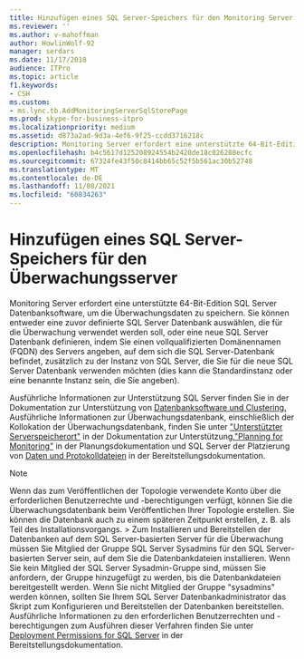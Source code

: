 ```yaml
---
title: Hinzufügen eines SQL Server-Speichers für den Monitoring Server
ms.reviewer: ''
ms.author: v-mahoffman
author: HowlinWolf-92
manager: serdars
ms.date: 11/17/2018
audience: ITPro
ms.topic: article
f1.keywords:
- CSH
ms.custom:
- ms.lync.tb.AddMonitoringServerSqlStorePage
ms.prod: skype-for-business-itpro
ms.localizationpriority: medium
ms.assetid: d873a2ad-9d3a-4ef6-9f25-ccdd3716218c
description: Monitoring Server erfordert eine unterstützte 64-Bit-Edition SQL Server Datenbanksoftware, um die Überwachungsdaten zu speichern. Sie können entweder eine zuvor definierte SQL Server Datenbank auswählen, die für die Überwachung verwendet werden soll, oder eine neue SQL Server Datenbank definieren, indem Sie einen vollqualifizierten Domänennamen (FQDN) des Servers angeben, auf dem sich die SQL Server-Datenbank befindet, zusätzlich zu der Instanz von SQL Server, die Sie für die neue SQL Server Datenbank verwenden möchten (dies kann die Standardinstanz oder eine benannte Instanz sein, die Sie angeben).
ms.openlocfilehash: b4c5617d125208924554b2420de18c026288ecfc
ms.sourcegitcommit: 67324fe43f50c8414bb65c52f5b561ac30b52748
ms.translationtype: MT
ms.contentlocale: de-DE
ms.lasthandoff: 11/08/2021
ms.locfileid: "60834263"
---
```

# <a name="add-monitoring-server-sql-server-store"></a>Hinzufügen eines SQL Server-Speichers für den Überwachungsserver

Monitoring Server erfordert eine unterstützte 64-Bit-Edition SQL Server Datenbanksoftware, um die Überwachungsdaten zu speichern. Sie können entweder eine zuvor definierte SQL Server Datenbank auswählen, die für die Überwachung verwendet werden soll, oder eine neue SQL Server Datenbank definieren, indem Sie einen vollqualifizierten Domänennamen (FQDN) des Servers angeben, auf dem sich die SQL Server-Datenbank befindet, zusätzlich zu der Instanz von SQL Server, die Sie für die neue SQL Server Datenbank verwenden möchten (dies kann die Standardinstanz oder eine benannte Instanz sein, die Sie angeben).

Ausführliche Informationen zur Unterstützung SQL Server finden Sie in der Dokumentation zur Unterstützung von [Datenbanksoftware und Clustering.](/previous-versions/office/lync-server-2013/lync-server-2013-database-software-support) Ausführliche Informationen zur Überwachungsdatenbank, einschließlich der Kollokation der Überwachungsdatenbank, finden Sie unter ["Unterstützter Serverspeicherort"](/previous-versions/office/lync-server-2013/lync-server-2013-supported-server-collocation) in der Dokumentation zur Unterstützung,["Planning for Monitoring"](/previous-versions/office/lync-server-2013/lync-server-2013-planning-for-monitoring) in der Planungsdokumentation und SQL Server der Platzierung von [Daten und Protokolldateien](/previous-versions/office/lync-server-2013/lync-server-2013-sql-server-data-and-log-file-placement) in der Bereitstellungsdokumentation.

> [!NOTE]
> Wenn das zum Veröffentlichen der Topologie verwendete Konto über die erforderlichen Benutzerrechte und -berechtigungen verfügt, können Sie die Überwachungsdatenbank beim Veröffentlichen Ihrer Topologie erstellen. Sie können die Datenbank auch zu einem späteren Zeitpunkt erstellen, z. B. als Teil des Installationsvorgangs. > Zum Installieren und Bereitstellen der Datenbanken auf dem SQL Server-basierten Server für die Überwachung müssen Sie Mitglied der Gruppe SQL Server Sysadmins für den SQL Server-basierten Server sein, auf dem Sie die Datenbankdateien installieren. Wenn Sie kein Mitglied der SQL Server Sysadmin-Gruppe sind, müssen Sie anfordern, der Gruppe hinzugefügt zu werden, bis die Datenbankdateien bereitgestellt werden. Wenn Sie nicht Mitglied der Gruppe "sysadmins" werden können, sollten Sie Ihrem SQL Server Datenbankadministrator das Skript zum Konfigurieren und Bereitstellen der Datenbanken bereitstellen. Ausführliche Informationen zu den erforderlichen Benutzerrechten und -berechtigungen zum Ausführen dieser Verfahren finden Sie unter [Deployment Permissions for SQL Server](/previous-versions/office/lync-server-2013/lync-server-2013-deployment-permissions-for-sql-server) in der Bereitstellungsdokumentation.